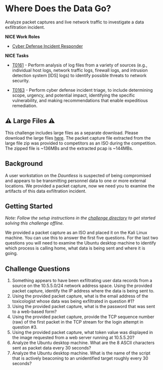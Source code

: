 # Where Does the Data Go?

Analyze packet captures and live network traffic to investigate a data exfiltration incident.

**NICE Work Roles**

- [Cyber Defense Incident Responder](https://niccs.cisa.gov/workforce-development/nice-framework/work-roles/cyber-defense-incident-responder)

**NICE Tasks**

- [T0161](https://niccs.cisa.gov/workforce-development/nice-framework/tasks/t0161) - Perform analysis of log files from a variety of sources (e.g., individual host logs, network traffic logs, firewall logs, and intrusion detection system [IDS] logs) to identify possible threats to network security.

- [T0163](https://niccs.cisa.gov/workforce-development/nice-framework/tasks/t0163) - Perform cyber defense incident triage, to include determining scope, urgency, and potential impact, identifying the specific vulnerability, and making recommendations that enable expeditious remediation.

## ⚠️ Large Files ⚠️

This challenge includes large files as a separate download. Please download the large files [here](https://presidentscup.cisa.gov/files/pc4/individuala-round1-where-does-the-data-go-largefiles.zip). The packet capture file extracted from the large file zip was provided to competitors as an ISO during the competition. The zipped file is ~136MBs and the extracted pcap is ~144MBs.


## Background

A user workstation on the _Dauntless_ is suspected of being compromised and appears to be transmitting personnel data to one or more external locations. We provided a packet capture, now we need you to examine the artifacts of this data exfiltration incident.

## Getting Started

_Note: Follow the setup instructions in the [challenge directory](./challenge/) to get started solving this challenge offline._

We provided a packet capture as an ISO and placed it on the Kali Linux machine. You can use this to answer the first five questions. For the last two questions you will need to examine the Ubuntu desktop machine to identify which process is calling home, what data is being sent and where it is going.

## Challenge Questions

1. Something appears to have been exfiltrating user data records from a source on the 10.5.5.0/24 network address space. Using the provided packet capture, identify the IP address where the data is being sent to.
2. Using the provided packet capture, what is the email address of the toxicologist whose data was being exfiltrated in question #1?
3. Using the provided packet capture, what is the password that was sent to a web-based form?
4. Using the provided packet capture, provide the TCP sequence number (raw) of the first packet in the TCP stream for the login attempt in question #3.
5. Using the provided packet capture, what token value was displayed in the image requested from a web server running at 10.5.5.20?
6. Analyze the Ubuntu desktop machine. What are the 8 ASCII characters sent as packet data every 30 seconds?
7. Analyze the Ubuntu desktop machine. What is the name of the script that is actively beaconing to an unidentified target roughly every 30 seconds?
